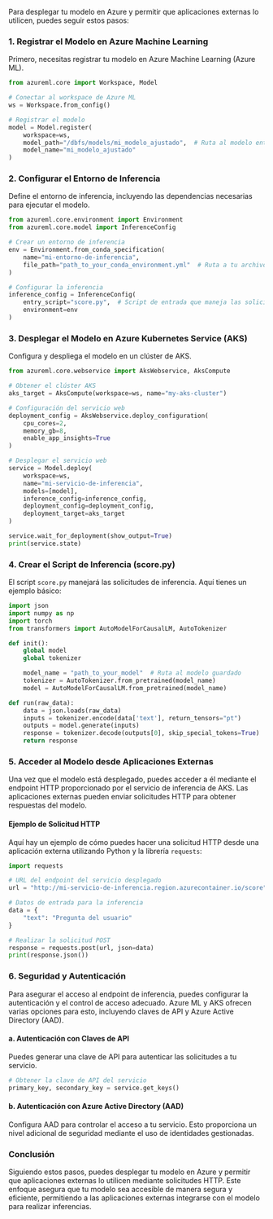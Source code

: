 Para desplegar tu modelo en Azure y permitir que aplicaciones externas lo utilicen, puedes seguir estos pasos:

### 1. **Registrar el Modelo en Azure Machine Learning**

Primero, necesitas registrar tu modelo en Azure Machine Learning (Azure ML).

```python
from azureml.core import Workspace, Model

# Conectar al workspace de Azure ML
ws = Workspace.from_config()

# Registrar el modelo
model = Model.register(
    workspace=ws,
    model_path="/dbfs/models/mi_modelo_ajustado",  # Ruta al modelo entrenado
    model_name="mi_modelo_ajustado"
)
```

### 2. **Configurar el Entorno de Inferencia**

Define el entorno de inferencia, incluyendo las dependencias necesarias para ejecutar el modelo.

```python
from azureml.core.environment import Environment
from azureml.core.model import InferenceConfig

# Crear un entorno de inferencia
env = Environment.from_conda_specification(
    name="mi-entorno-de-inferencia",
    file_path="path_to_your_conda_environment.yml"  # Ruta a tu archivo de entorno Conda
)

# Configurar la inferencia
inference_config = InferenceConfig(
    entry_script="score.py",  # Script de entrada que maneja las solicitudes
    environment=env
)
```

### 3. **Desplegar el Modelo en Azure Kubernetes Service (AKS)**

Configura y despliega el modelo en un clúster de AKS.

```python
from azureml.core.webservice import AksWebservice, AksCompute

# Obtener el clúster AKS
aks_target = AksCompute(workspace=ws, name="my-aks-cluster")

# Configuración del servicio web
deployment_config = AksWebservice.deploy_configuration(
    cpu_cores=2,
    memory_gb=8,
    enable_app_insights=True
)

# Desplegar el servicio web
service = Model.deploy(
    workspace=ws,
    name="mi-servicio-de-inferencia",
    models=[model],
    inference_config=inference_config,
    deployment_config=deployment_config,
    deployment_target=aks_target
)

service.wait_for_deployment(show_output=True)
print(service.state)
```

### 4. **Crear el Script de Inferencia (score.py)**

El script `score.py` manejará las solicitudes de inferencia. Aquí tienes un ejemplo básico:

```python
import json
import numpy as np
import torch
from transformers import AutoModelForCausalLM, AutoTokenizer

def init():
    global model
    global tokenizer

    model_name = "path_to_your_model"  # Ruta al modelo guardado
    tokenizer = AutoTokenizer.from_pretrained(model_name)
    model = AutoModelForCausalLM.from_pretrained(model_name)

def run(raw_data):
    data = json.loads(raw_data)
    inputs = tokenizer.encode(data['text'], return_tensors="pt")
    outputs = model.generate(inputs)
    response = tokenizer.decode(outputs[0], skip_special_tokens=True)
    return response
```

### 5. **Acceder al Modelo desde Aplicaciones Externas**

Una vez que el modelo está desplegado, puedes acceder a él mediante el endpoint HTTP proporcionado por el servicio de inferencia de AKS. Las aplicaciones externas pueden enviar solicitudes HTTP para obtener respuestas del modelo.

#### Ejemplo de Solicitud HTTP

Aquí hay un ejemplo de cómo puedes hacer una solicitud HTTP desde una aplicación externa utilizando Python y la librería `requests`:

```python
import requests

# URL del endpoint del servicio desplegado
url = "http://mi-servicio-de-inferencia.region.azurecontainer.io/score"

# Datos de entrada para la inferencia
data = {
    "text": "Pregunta del usuario"
}

# Realizar la solicitud POST
response = requests.post(url, json=data)
print(response.json())
```

### 6. **Seguridad y Autenticación**

Para asegurar el acceso al endpoint de inferencia, puedes configurar la autenticación y el control de acceso adecuado. Azure ML y AKS ofrecen varias opciones para esto, incluyendo claves de API y Azure Active Directory (AAD).

#### a. **Autenticación con Claves de API**

Puedes generar una clave de API para autenticar las solicitudes a tu servicio.

```python
# Obtener la clave de API del servicio
primary_key, secondary_key = service.get_keys()
```

#### b. **Autenticación con Azure Active Directory (AAD)**

Configura AAD para controlar el acceso a tu servicio. Esto proporciona un nivel adicional de seguridad mediante el uso de identidades gestionadas.

### Conclusión

Siguiendo estos pasos, puedes desplegar tu modelo en Azure y permitir que aplicaciones externas lo utilicen mediante solicitudes HTTP. Este enfoque asegura que tu modelo sea accesible de manera segura y eficiente, permitiendo a las aplicaciones externas integrarse con el modelo para realizar inferencias.